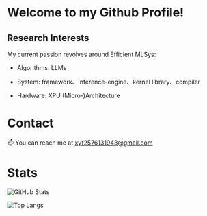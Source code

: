 # Welcome to my Github Profile!

## Research Interests 

My current passion revolves around Efficient MLSys: 

- Algorithms: LLMs 
- System: framework、Inference-engine、kernel library、compiler

- Hardware: XPU (Micro-)Architecture



# Contact

📫 You can reach me at xyf2576131943@gmail.com



# Stats

![GitHub Stats](https://github-readme-stats.vercel.app/api?username=xyfgemini&theme=radical&show_icons=true&hide_border=true&count_private=true)

![Top Langs](https://github-readme-stats.vercel.app/api/top-langs/?username=xyfgemini&layout=compact)
